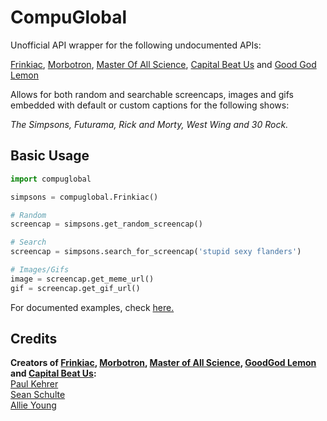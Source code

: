 # CompuGlobal
Unofficial API wrapper for the following undocumented APIs:

[Frinkiac](https://frinkiac.com), [Morbotron](https://morbotron.com), [Master Of All Science](https://masterofallscience.com), 
[Capital Beat Us](https://capitalbeat.us) and [Good God Lemon](https://goodgodlemon.com)

Allows for both random and searchable screencaps, images and gifs embedded with default or custom captions for the following shows:

*The Simpsons, Futurama, Rick and Morty, West Wing and 30 Rock.*

## Basic Usage
```py
import compuglobal

simpsons = compuglobal.Frinkiac()

# Random
screencap = simpsons.get_random_screencap()

# Search
screencap = simpsons.search_for_screencap('stupid sexy flanders')

# Images/Gifs
image = screencap.get_meme_url()
gif = screencap.get_gif_url()
```

For documented examples, check [here.](https://github.com/MitchellAW/CompuGlobal/tree/master/examples)


## Credits
**Creators of [Frinkiac](https://frinkiac.com/), [Morbotron](https://morbotron.com/), 
[Master of All Science](https://masterofallscience.com/), [GoodGod Lemon](https://goodgodlemon.com/) and 
[Capital Beat Us](https://capitalbeat.us/):**  
[Paul Kehrer](https://twitter.com/reaperhulk)  
[Sean Schulte](https://twitter.com/sirsean)  
[Allie Young](https://twitter.com/seriousallie)  
